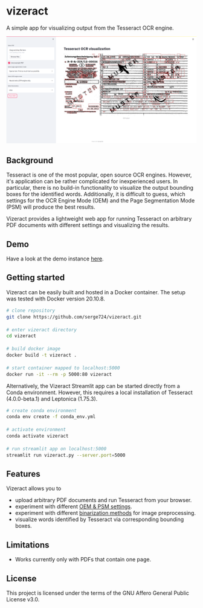 # vizeract
A simple app for visualizing output from the Tesseract OCR engine.

![screenshot](https://github.com/serge724/vizeract/blob/main/vizeract_screenshot.png)

## Background
Tesseract is one of the most popular, open source OCR engines. However, it's application can be rather complicated for inexperienced users. In particular, there is no build-in functionality to visualize the output bounding boxes for the identified words. Additionally, it is difficult to guess, which settings for the OCR Engine Mode (OEM) and the Page Segmentation Mode (PSM) will produce the best results.

Vizeract provides a lightweight web app for running Tesseract on arbitrary PDF documents with different settings and visualizing the results.

## Demo
Have a look at the demo instance [here](https://bit.ly/3COqxqO).

## Getting started
Vizeract can be easily built and hosted in a Docker container. The setup was tested with Docker version 20.10.8.

```bash
# clone repository
git clone https://github.com/serge724/vizeract.git

# enter vizeract directory
cd vizeract

# build docker image
docker build -t vizeract .

# start container mapped to localhost:5000
docker run -it --rm -p 5000:80 vizeract
```

Alternatively, the Vizeract Streamlit app can be started directly from a Conda environment. However, this requires a local installation of Tesseract (4.0.0-beta.1) and Leptonica (1.75.3).

```bash
# create conda environment
conda env create -f conda_env.yml

# activate environment
conda activate vizeract

# run streamlit app on localhost:5000
streamlit run vizeract.py --server.port=5000
```

## Features
Vizeract allows you to
* upload arbitrary PDF documents and run Tesseract from your browser.
* experiment with different [OEM & PSM settings](http://manpages.ubuntu.com/manpages/cosmic/man1/tesseract.1.html).
* experiment with different [binarization methods](https://scikit-image.org/docs/dev/auto_examples/segmentation/plot_thresholding.html) for image preprocessing.
* visualize words identified by Tesseract via corresponding bounding boxes.

## Limitations
* Works currently only with PDFs that contain one page.

## License
This project is licensed under the terms of the GNU Affero General Public License v3.0.
